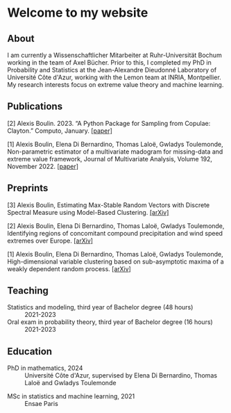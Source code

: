 # Welcome to my website

## About

I am currently a Wissenschaftlicher Mitarbeiter at Ruhr-Universität Bochum working in the team of Axel Bücher. Prior to this, I completed my PhD in Probability and Statistics at the Jean-Alexandre Dieudonné Laboratory of Université Côte d'Azur, working with the Lemon team at INRIA, Montpellier. My research interests focus on extreme value theory and machine learning.

## Publications

[2] Alexis Boulin. 2023. “A Python Package for Sampling from Copulae: Clayton.” Computo, January. [ [paper] ](https://doi.org/10.57750/4szh-t752)

[1] Alexis Boulin, Elena Di Bernardino, Thomas Laloë, Gwladys Toulemonde, Non-parametric estimator of a multivariate madogram for missing-data and extreme value framework, Journal of Multivariate Analysis, Volume 192, November 2022. [ [paper] ](https://www.sciencedirect.com/science/article/pii/S0047259X22000690)

## Preprints

[3] Alexis Boulin, Estimating Max-Stable Random Vectors with Discrete Spectral Measure using Model-Based Clustering. [ [arXiv] ](https://arxiv.org/abs/2402.01609)

[2] Alexis Boulin, Elena Di Bernardino, Thomas Laloë, Gwladys Toulemonde, Identifying regions of concomitant compound precipitation and wind speed extremes over Europe. [ [arXiv] ](https://arxiv.org/abs/2311.11292)

[1] Alexis Boulin, Elena Di Bernardino, Thomas Laloë, Gwladys Toulemonde, High-dimensional variable clustering based on sub-asymptotic maxima of a weakly dependent random process. [ [arXiv] ](https://arxiv.org/abs/2302.00934)

## Teaching

<dl>
  <dt>Statistics and modeling, third year of Bachelor degree (48 hours)</dt>
  <dd>2021-2023</dd>
  <dt>Oral exam in probability theory, third year of Bachelor degree (16 hours)</dt>
  <dd>2021-2023</dd>
</dl>

## Education

<dl>
<dt>PhD in mathematics, 2024</dt>
<dd>Université Côte d'Azur, supervised by Elena Di Bernardino, Thomas Laloë and Gwladys Toulemonde</dd>
</dl>

<dl>
<dt>MSc in statistics and machine learning, 2021</dt>
<dd>Ensae Paris</dd>
</dl>
